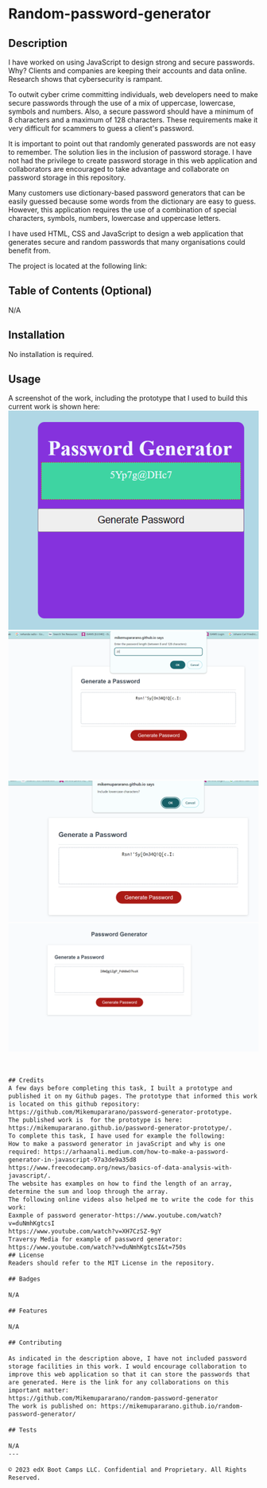 # Random-password-generator
## Description 
I have worked on using JavaScript to design strong and secure passwords. Why? Clients and companies are keeping their accounts and data online. Research shows that cybersecurity is rampant. 

To outwit cyber crime committing individuals, web developers need to make secure passwords through the use of a mix of uppercase, lowercase, symbols and numbers. Also, a secure password should have a minimum of 8 characters and a maximum of 128 characters. These requirements make it very difficult for scammers to guess a client's password.

It is important to point out that randomly generated passwords are not easy to remember. The solution lies in the inclusion of password storage. I have not had the privilege to create password storage in this web application and collaborators are encouraged to take advantage and collaborate on password storage in this repository.

Many customers use dictionary-based password generators that can be easily guessed because some words from the dictionary are easy to guess. However, this application requires the use of a combination of special characters, symbols, numbers, lowercase and uppercase letters.

I have used HTML, CSS and JavaScript to design a web application that generates secure and random passwords that many organisations could benefit from.

The project is located at the following link:



## Table of Contents (Optional)
N/A

## Installation

No installation is required.

## Usage 
A screenshot of the work, including the prototype that I used to build this current work is shown here:
![A screenshot of the prototype that was used to inform how this work should be completed is here:](./assets/prototype.png)
![A screenshot of the application that requests the length of password:](./assets/password-length.png)
![A screenshot of a prompt:](./assets/lowercase-prompt.png)
![A screenshot of the project is here:](./assets/password-generator.png)
```


## Credits
A few days before completing this task, I built a prototype and published it on my Github pages. The prototype that informed this work is located on this github repository: https://github.com/Mikemupararano/password-generator-prototype.
The published work is  for the prototype is here: https://mikemupararano.github.io/password-generator-prototype/.
To complete this task, I have used for example the following:
How to make a password generator in javaScript and why is one required: https://arhaanali.medium.com/how-to-make-a-password-generator-in-javascript-97a3de9a35d8
https://www.freecodecamp.org/news/basics-of-data-analysis-with-javascript/.
The website has examples on how to find the length of an array, determine the sum and loop through the array. 
The following online videos also helped me to write the code for this work:
Eaxmple of password generator-https://www.youtube.com/watch?v=duNmhKgtcsI
https://www.youtube.com/watch?v=XH7CzSZ-9gY
Traversy Media for example of password generator: https://www.youtube.com/watch?v=duNmhKgtcsI&t=750s
## License
Readers should refer to the MIT License in the repository.

## Badges

N/A

## Features

N/A

## Contributing

As indicated in the description above, I have not included password storage facilities in this work. I would encourage collaboration to improve this web application so that it can store the passwords that are generated. Here is the link for any collaborations on this important matter:
https://github.com/Mikemupararano/random-password-generator
The work is published on: https://mikemupararano.github.io/random-password-generator/

## Tests

N/A
---

© 2023 edX Boot Camps LLC. Confidential and Proprietary. All Rights Reserved.
